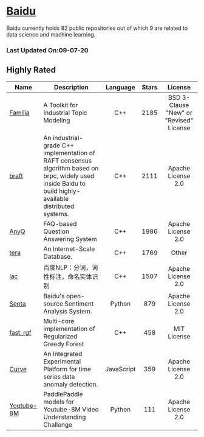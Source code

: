 # [Baidu](https://github.com/baidu)

Baidu currently holds 82 public repositories out of which 9 are related to data science and machine learning.

 ### Last Updated On:09-07-20

## Highly Rated

| Name | Description | Language | Stars | License |
| ---- | ----------- | :--------: | :-----: | :-------: |
 | [Familia](https://github.com/baidu/Familia) | A Toolkit for Industrial Topic Modeling | C++ | 2185 | BSD 3-Clause "New" or "Revised" License |
| [braft](https://github.com/baidu/braft) | An industrial-grade C++ implementation of RAFT consensus algorithm based on brpc,  widely used inside Baidu to build highly-available distributed systems. | C++ | 2111 | Apache License 2.0 |
| [AnyQ](https://github.com/baidu/AnyQ) | FAQ-based Question Answering System | C++ | 1986 | Apache License 2.0 |
| [tera](https://github.com/baidu/tera) | An Internet-Scale Database. | C++ | 1769 | Other |
| [lac](https://github.com/baidu/lac) | 百度NLP：分词，词性标注，命名实体识别 | C++ | 1507 | Apache License 2.0 |
| [Senta](https://github.com/baidu/Senta) | Baidu's open-source Sentiment Analysis System. | Python | 879 | Apache License 2.0 |
| [fast_rgf](https://github.com/baidu/fast_rgf) | Multi-core implementation of Regularized Greedy Forest | C++ | 458 | MIT License |
| [Curve](https://github.com/baidu/Curve) | An Integrated Experimental Platform for time series data anomaly detection. | JavaScript | 359 | Apache License 2.0 |
| [Youtube-8M](https://github.com/baidu/Youtube-8M) | PaddlePaddle models for Youtube-8M Video Understanding Challenge | Python | 111 | Apache License 2.0 |
